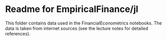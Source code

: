 Readme for EmpiricalFinance/jl
==============================

This folder contains data used in the FinancialEconometrics notebooks. 
The data is taken from internet sources (see the lecture notes for detailed references).